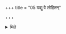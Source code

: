 +++
title = "05 यद्यु वै लोहितन्"

+++

<details><summary>थिते</summary>

5. If, however, (the cow) yields blood, he should offer a libation (of ghee) with a verse addressed to Rudra.  
</details>
